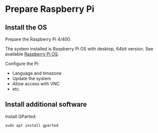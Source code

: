 # Prepare Raspberry Pi

## Install the OS

Prepare the Raspberry Pi 4/400.

The system installed is Raspberry Pi OS with desktop, 64bit version. See available [Raspberry Pi OS](https://www.raspberrypi.com/software/operating-systems/).

Configure the Pi:

* Language and timezone
* Update the system
* Allow access with VNC
* etc.

## Install additional software

Install GParted:

`sudo apt install gparted`